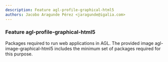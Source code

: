 ```yaml
---
description: Feature agl-profile-graphical-html5
authors: Jacobo Aragunde Pérez <jaragunde@igalia.com>
---
```


### Feature agl-profile-graphical-html5

Packages required to run web applications in AGL. The provided image agl-image-graphical-html5 includes the minimum set of packages required for this purpose.
